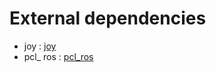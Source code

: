 # External dependencies

- joy : [joy](https://github.com/ros-drivers/joystick_drivers)
- pcl_ ros : [pcl_ros](https://github.com/ros-drivers/joystick_drivers)
